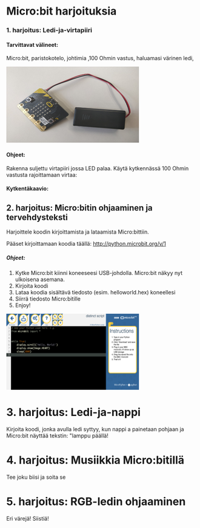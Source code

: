 # Micro:bit harjoituksia

### 1. harjoitus: Ledi-ja-virtapiiri

#### Tarvittavat välineet:

Micro:bit, paristokotelo, johtimia ,100 Ohmin vastus, haluamasi värinen ledi,

<img src="https://github.com/tepharju/Micro-bit-harjoittelua/blob/master/IMG_20180502_133946.jpg" height="200" width="350">



#### Ohjeet:

Rakenna suljettu virtapiiri jossa LED palaa. Käytä kytkennässä 100 Ohmin vastusta rajoittamaan virtaa:

#### Kytkentäkaavio:



## 2. harjoitus: Micro:bitin ohjaaminen ja tervehdysteksti

Harjoittele koodin kirjoittamista ja lataamista Micro:bittiin.

Pääset kirjoittamaan koodia täällä: http://python.microbit.org/v/1

##### Ohjeet:

1. Kytke Micro:bit kiinni koneeseesi USB-johdolla. Micro:bit näkyy nyt ulkoisena asemana. 
2. Kirjoita koodi
3. Lataa koodia sisältävä tiedosto (esim. helloworld.hex) koneellesi
4. Siirrä tiedosto Micro:bitille
5. Enjoy!

<img src="https://github.com/tepharju/Micro-bit-harjoittelua/blob/master/microbit1.png" height="200" width="350">





# 3. harjoitus: Ledi-ja-nappi

Kirjoita koodi, jonka avulla ledi syttyy, kun nappi a painetaan pohjaan ja Micro:bit näyttää tekstin: "lamppu päällä!

# 4. harjoitus: Musiikkia Micro:bitillä

Tee joku biisi ja soita se

# 5. harjoitus: RGB-ledin ohjaaminen

Eri värejä! Siistiä!
